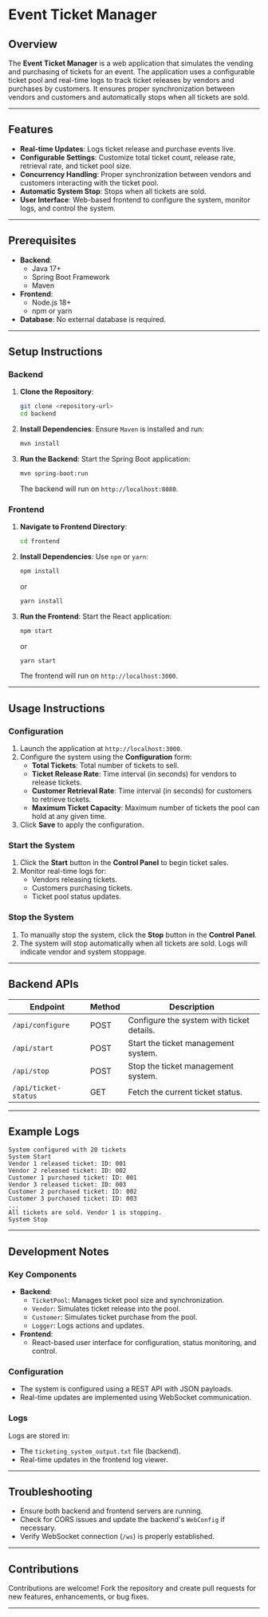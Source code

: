 # Event Ticket Manager

## Overview

The **Event Ticket Manager** is a web application that simulates the vending and purchasing of tickets for an event. The application uses a configurable ticket pool and real-time logs to track ticket releases by vendors and purchases by customers. It ensures proper synchronization between vendors and customers and automatically stops when all tickets are sold.

---

## Features

- **Real-time Updates**: Logs ticket release and purchase events live.
- **Configurable Settings**: Customize total ticket count, release rate, retrieval rate, and ticket pool size.
- **Concurrency Handling**: Proper synchronization between vendors and customers interacting with the ticket pool.
- **Automatic System Stop**: Stops when all tickets are sold.
- **User Interface**: Web-based frontend to configure the system, monitor logs, and control the system.

---

## Prerequisites

- **Backend**:
  - Java 17+
  - Spring Boot Framework
  - Maven
- **Frontend**:
  - Node.js 18+
  - npm or yarn
- **Database**: No external database is required.

---

## Setup Instructions

### Backend

1. **Clone the Repository**:
   ```bash
   git clone <repository-url>
   cd backend
   ```

2. **Install Dependencies**:
   Ensure `Maven` is installed and run:
   ```bash
   mvn install
   ```

3. **Run the Backend**:
   Start the Spring Boot application:
   ```bash
   mvn spring-boot:run
   ```
   The backend will run on `http://localhost:8080`.

### Frontend

1. **Navigate to Frontend Directory**:
   ```bash
   cd frontend
   ```

2. **Install Dependencies**:
   Use `npm` or `yarn`:
   ```bash
   npm install
   ```
   or
   ```bash
   yarn install
   ```

3. **Run the Frontend**:
   Start the React application:
   ```bash
   npm start
   ```
   or
   ```bash
   yarn start
   ```
   The frontend will run on `http://localhost:3000`.

---

## Usage Instructions

### Configuration

1. Launch the application at `http://localhost:3000`.
2. Configure the system using the **Configuration** form:
   - **Total Tickets**: Total number of tickets to sell.
   - **Ticket Release Rate**: Time interval (in seconds) for vendors to release tickets.
   - **Customer Retrieval Rate**: Time interval (in seconds) for customers to retrieve tickets.
   - **Maximum Ticket Capacity**: Maximum number of tickets the pool can hold at any given time.
3. Click **Save** to apply the configuration.

### Start the System

1. Click the **Start** button in the **Control Panel** to begin ticket sales.
2. Monitor real-time logs for:
   - Vendors releasing tickets.
   - Customers purchasing tickets.
   - Ticket pool status updates.

### Stop the System

1. To manually stop the system, click the **Stop** button in the **Control Panel**.
2. The system will stop automatically when all tickets are sold. Logs will indicate vendor and system stoppage.

---

## Backend APIs

| Endpoint               | Method | Description                              |
|------------------------|--------|------------------------------------------|
| `/api/configure`       | POST   | Configure the system with ticket details.|
| `/api/start`           | POST   | Start the ticket management system.      |
| `/api/stop`            | POST   | Stop the ticket management system.       |
| `/api/ticket-status`   | GET    | Fetch the current ticket status.         |

---

## Example Logs

```
System configured with 20 tickets
System Start
Vendor 1 released ticket: ID: 001
Vendor 2 released ticket: ID: 002
Customer 1 purchased ticket: ID: 001
Vendor 3 released ticket: ID: 003
Customer 2 purchased ticket: ID: 002
Customer 3 purchased ticket: ID: 003
...
All tickets are sold. Vendor 1 is stopping.
System Stop
```

---

## Development Notes

### Key Components

- **Backend**:
  - `TicketPool`: Manages ticket pool size and synchronization.
  - `Vendor`: Simulates ticket release into the pool.
  - `Customer`: Simulates ticket purchase from the pool.
  - `Logger`: Logs actions and updates.
- **Frontend**:
  - React-based user interface for configuration, status monitoring, and control.

### Configuration

- The system is configured using a REST API with JSON payloads.
- Real-time updates are implemented using WebSocket communication.

### Logs

Logs are stored in:
- The `ticketing_system_output.txt` file (backend).
- Real-time updates in the frontend log viewer.

---

## Troubleshooting

- Ensure both backend and frontend servers are running.
- Check for CORS issues and update the backend's `WebConfig` if necessary.
- Verify WebSocket connection (`/ws`) is properly established.

---

## Contributions

Contributions are welcome! Fork the repository and create pull requests for new features, enhancements, or bug fixes.

---
